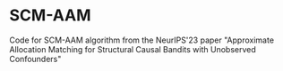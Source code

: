 # SCM-AAM
Code for SCM-AAM algorithm from the NeurIPS'23 paper "Approximate Allocation Matching for Structural Causal Bandits with Unobserved Confounders"
